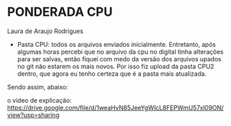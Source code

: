# PONDERADA CPU 
Laura de Araujo Rodrigues 

* Pasta CPU: todos os arquivos enviados inicialmente. Entretanto, após algumas horas percebi que no arquivo da cpu no digital tinha alterações para ser salvas, então fiquei com medo da versão dos arquivos upados no git não estarem os mais novos. Por isso fiz upload da pasta CPU2 dentro, que agora eu tenho certeza que é a pasta mais atualizada. 

Sendo assim, abaixo:

o video de explicação: 
https://drive.google.com/file/d/1weaHvN85JeeYgWIcL8FEPWmU57xl09ON/view?usp=sharing 
